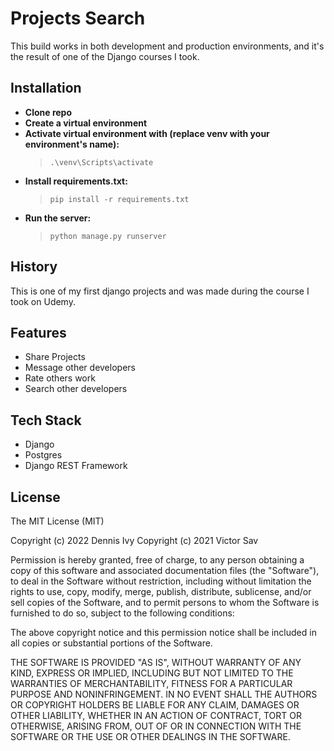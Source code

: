 # Projects Search

This build works in both development and production environments, and it's the result of one of the Django courses I took.

## Installation
- **Clone repo**
- **Create a virtual environment**
- **Activate virtual environment with (replace venv with your environment's name):**
    > `.\venv\Scripts\activate`
- **Install requirements.txt:**
    > `pip install -r requirements.txt`
- **Run the server:**
    > `python manage.py runserver`

## History
This is one of my first django projects and was made during the course I took on Udemy.

## Features
* Share Projects
* Message other developers
* Rate others work
* Search other developers

## Tech Stack
* Django
* Postgres
* Django REST Framework

## License

The MIT License (MIT)

Copyright (c) 2022 Dennis Ivy
Copyright (c) 2021 Victor Sav

Permission is hereby granted, free of charge, to any person obtaining a copy of this software and associated documentation files (the "Software"), to deal in the Software without restriction, including without limitation the rights to use, copy, modify, merge, publish, distribute, sublicense, and/or sell copies of the Software, and to permit persons to whom the Software is furnished to do so, subject to the following conditions:

The above copyright notice and this permission notice shall be included in all copies or substantial portions of the Software.

THE SOFTWARE IS PROVIDED "AS IS", WITHOUT WARRANTY OF ANY KIND, EXPRESS OR IMPLIED, INCLUDING BUT NOT LIMITED TO THE WARRANTIES OF MERCHANTABILITY, FITNESS FOR A PARTICULAR PURPOSE AND NONINFRINGEMENT. IN NO EVENT SHALL THE AUTHORS OR COPYRIGHT HOLDERS BE LIABLE FOR ANY CLAIM, DAMAGES OR OTHER LIABILITY, WHETHER IN AN ACTION OF CONTRACT, TORT OR OTHERWISE, ARISING FROM, OUT OF OR IN CONNECTION WITH THE SOFTWARE OR THE USE OR OTHER DEALINGS IN THE SOFTWARE.
